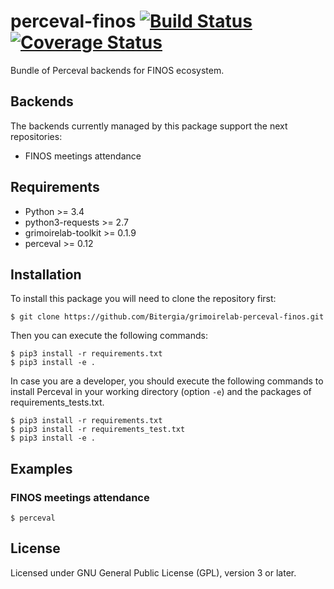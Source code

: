 # perceval-finos [![Build Status](https://travis-ci.org/Bitergia/grimoirelab-perceval-finos.svg?branch=master)](https://travis-ci.org/Bitergia/grimoirelab-perceval-finos) [![Coverage Status](https://img.shields.io/coveralls/Bitergia/grimoirelab-perceval-finos.svg)](https://coveralls.io/r/Bitergia/grimoirelab-perceval-finos?branch=master)

Bundle of Perceval backends for FINOS ecosystem.

## Backends

The backends currently managed by this package support the next repositories:

* FINOS meetings attendance

## Requirements

* Python >= 3.4
* python3-requests >= 2.7
* grimoirelab-toolkit >= 0.1.9
* perceval >= 0.12

## Installation

To install this package you will need to clone the repository first:

```
$ git clone https://github.com/Bitergia/grimoirelab-perceval-finos.git
```

Then you can execute the following commands:
```
$ pip3 install -r requirements.txt
$ pip3 install -e .
```

In case you are a developer, you should execute the following commands to install Perceval in your working directory (option `-e`) and the packages of requirements_tests.txt.
```
$ pip3 install -r requirements.txt
$ pip3 install -r requirements_test.txt
$ pip3 install -e .
```

## Examples

### FINOS meetings attendance

```
$ perceval 

```

## License

Licensed under GNU General Public License (GPL), version 3 or later.
